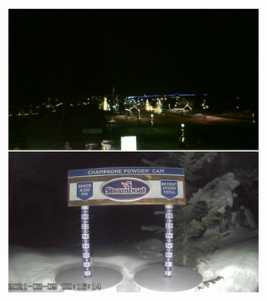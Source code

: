 ![AutomatedStoryAuthorV11](https://github.com/StateDocuments/Colorado-public/blob/main/best-western-cam.jpg)
![AutomatedStoryAuthorV11](https://github.com/StateDocuments/Colorado-public/blob/main/e12dbfe2-9359-4b93-a8ce-b5e461b681d1@size=1920x1080.jpg)
